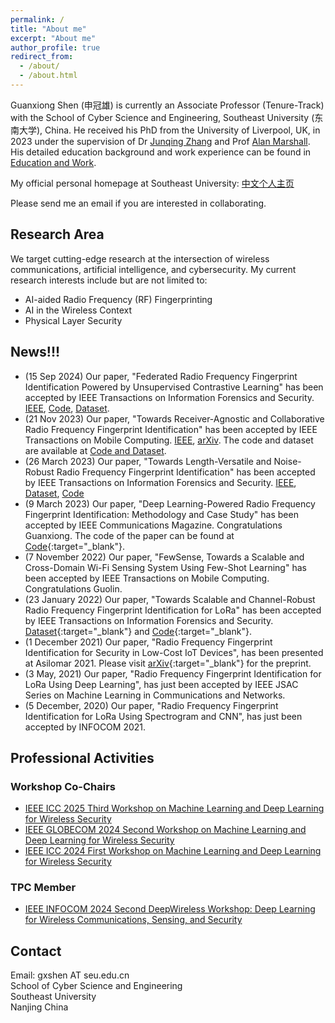 ```yaml
---
permalink: /
title: "About me"
excerpt: "About me"
author_profile: true
redirect_from: 
  - /about/
  - /about.html
---
```


Guanxiong Shen (申冠雄) is currently an Associate Professor (Tenure-Track) with the School of Cyber Science and Engineering, Southeast University (东南大学), China. He received his PhD from the University of Liverpool, UK, in 2023 under the supervision of Dr [Junqing Zhang](https://junqing-zhang.github.io/) and Prof [Alan Marshall](https://www.liverpool.ac.uk/electrical-engineering-and-electronics/staff/alan-marshall/). His detailed education background and work experience can be found in [Education and Work](/edu-work-experience/).

My official personal homepage at Southeast University: [中文个人主页](https://cyber.seu.edu.cn/sgx/list.psp)

Please send me an email if you are interested in collaborating.

## Research Area

We target cutting-edge research at the intersection of wireless communications, artificial intelligence, and cybersecurity. My current research interests include but are not limited to:

* AI-aided Radio Frequency (RF) Fingerprinting
* AI in the Wireless Context
* Physical Layer Security


## News!!!
* (15 Sep 2024) Our paper, "Federated Radio Frequency Fingerprint Identification Powered by Unsupervised Contrastive Learning" has been accepted by IEEE Transactions on Information Forensics and Security. [IEEE](https://ieeexplore.ieee.org/document/10697226), [Code](https://github.com/gxhen/federatedRFFI), [Dataset](https://ieee-dataport.org/documents/lorafederatedrffidataset).
* (21 Nov 2023) Our paper, "Towards Receiver-Agnostic and Collaborative Radio Frequency Fingerprint Identification" has been accepted by IEEE Transactions on Mobile Computing. [IEEE](https://ieeexplore.ieee.org/stamp/stamp.jsp?tp=&arnumber=10345732), [arXiv](https://arxiv.org/pdf/2207.02999.pdf). The code and dataset are available at [Code and Dataset](https://github.com/gxhen/receiverAgnosticRFFI).
* (26 March 2023) Our paper, "Towards Length-Versatile and Noise-Robust Radio Frequency Fingerprint Identification" has been accepted by IEEE Transactions on Information Forensics and Security. [IEEE](https://ieeexplore.ieee.org/stamp/stamp.jsp?tp=&arnumber=10100932), [Dataset](https://ieee-dataport.org/documents/lorarffidatasetdifferentspreadingfactors), [Code](https://github.com/gxhen/lengthVersatileRFFI)
* (9 March 2023) Our paper, "Deep Learning-Powered Radio Frequency Fingerprint Identification: Methodology and Case Study" has been accepted by IEEE Communications Magazine. Congratulations Guanxiong. The code of the paper can be found at [Code](https://github.com/gxhen/LoRa_RFFI){:target="_blank"}.
* (7 November 2022) Our paper, "FewSense, Towards a Scalable and Cross-Domain Wi-Fi Sensing System Using Few-Shot Learning" has been accepted by IEEE Transactions on Mobile Computing. Congratulations Guolin.
* (23 January 2022) Our paper, "Towards Scalable and Channel-Robust Radio Frequency Fingerprint Identification for LoRa" has been accepted by IEEE Transactions on Information Forensics and Security. [Dataset](https://ieee-dataport.org/open-access/lorarffidataset){:target="_blank"} and [Code](https://github.com/gxhen/LoRa_RFFI){:target="_blank"}.
* (1 December 2021) Our paper, "Radio Frequency Fingerprint Identification for Security in Low-Cost IoT Devices", has been presented at Asilomar 2021. Please visit [arXiv](https://arxiv.org/abs/2111.14275){:target="_blank"} for the preprint.
* (3 May, 2021) Our paper, "Radio Frequency Fingerprint Identification for LoRa Using Deep Learning", has just been accepted by IEEE JSAC Series on Machine Learning in Communications and Networks.
* (5 December, 2020) Our paper, "Radio Frequency Fingerprint Identification for LoRa Using Spectrogram and CNN", has just been accepted by INFOCOM 2021.


## Professional Activities

### Workshop Co-Chairs
* [IEEE ICC 2025 Third Workshop on Machine Learning and Deep Learning for Wireless Security](https://sites.google.com/view/ml-dl-wireless-sec/3rd-workshop)
* [IEEE GLOBECOM 2024 Second Workshop on Machine Learning and Deep Learning for Wireless Security](https://sites.google.com/view/ml-dl-wireless-sec/2nd-workshop)
* [IEEE ICC 2024 First Workshop on Machine Learning and Deep Learning for Wireless Security](https://sites.google.com/view/ml-dl-wireless-sec/1st-workshop)

### TPC Member
* [IEEE INFOCOM 2024 Second DeepWireless Workshop: Deep Learning for Wireless Communications, Sensing, and Security](https://infocom2024.ieee-infocom.org/second-deepwireless-workshop-deep-learning-wireless-communications-sensing-and-security-call-papers)



## Contact
Email: gxshen AT seu.edu.cn  
School of Cyber Science and Engineering  
Southeast University  
Nanjing
China
